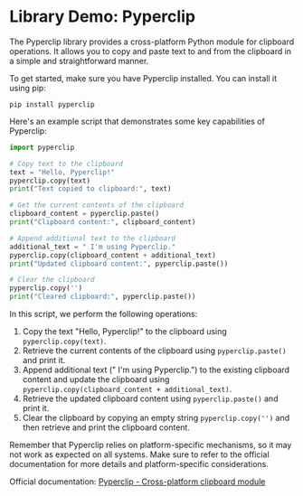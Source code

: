 # Library Demo: Pyperclip

The Pyperclip library provides a cross-platform Python module for clipboard operations. It allows you to copy and paste text to and from the clipboard in a simple and straightforward manner.

To get started, make sure you have Pyperclip installed. You can install it using pip:

```
pip install pyperclip
```

Here's an example script that demonstrates some key capabilities of Pyperclip:

```python
import pyperclip

# Copy text to the clipboard
text = "Hello, Pyperclip!"
pyperclip.copy(text)
print("Text copied to clipboard:", text)

# Get the current contents of the clipboard
clipboard_content = pyperclip.paste()
print("Clipboard content:", clipboard_content)

# Append additional text to the clipboard
additional_text = " I'm using Pyperclip."
pyperclip.copy(clipboard_content + additional_text)
print("Updated clipboard content:", pyperclip.paste())

# Clear the clipboard
pyperclip.copy('')
print("Cleared clipboard:", pyperclip.paste())
```

In this script, we perform the following operations:

1. Copy the text "Hello, Pyperclip!" to the clipboard using `pyperclip.copy(text)`.
2. Retrieve the current contents of the clipboard using `pyperclip.paste()` and print it.
3. Append additional text (" I'm using Pyperclip.") to the existing clipboard content and update the clipboard using `pyperclip.copy(clipboard_content + additional_text)`.
4. Retrieve the updated clipboard content using `pyperclip.paste()` and print it.
5. Clear the clipboard by copying an empty string `pyperclip.copy('')` and then retrieve and print the clipboard content.

Remember that Pyperclip relies on platform-specific mechanisms, so it may not work as expected on all systems. Make sure to refer to the official documentation for more details and platform-specific considerations.

Official documentation: [Pyperclip - Cross-platform clipboard module](https://pyperclip.readthedocs.io/en/latest/)
